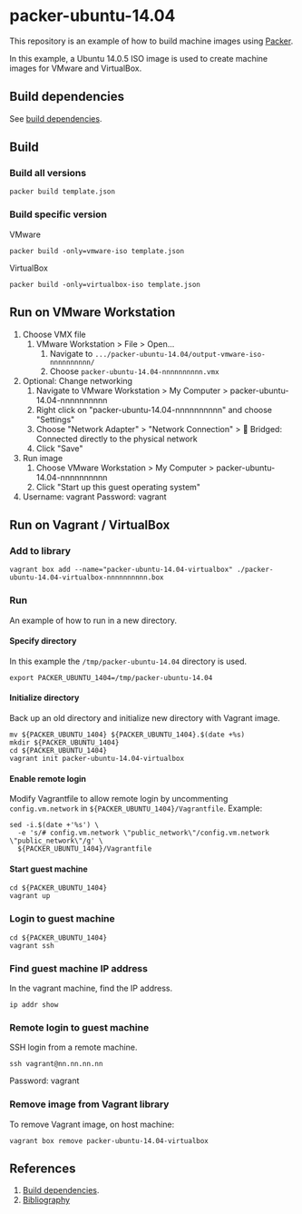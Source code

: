 # packer-ubuntu-14.04

This repository is an example of how to build machine images using [Packer](https://www.packer.io/).

In this example, a
Ubuntu 14.0.5 ISO image
is used to create machine images for VMware and VirtualBox.

## Build dependencies

See [build dependencies](https://github.com/docktermj/KnowledgeBase/blob/master/build-dependencies/packer.md).

## Build

### Build all versions

```console
packer build template.json
```

### Build specific version

VMware

```console
packer build -only=vmware-iso template.json
```

VirtualBox

```console
packer build -only=virtualbox-iso template.json
```

## Run on VMware Workstation

1. Choose VMX file
   1. VMware Workstation > File > Open...
      1. Navigate to `.../packer-ubuntu-14.04/output-vmware-iso-nnnnnnnnnn/`
      1. Choose `packer-ubuntu-14.04-nnnnnnnnnn.vmx`
1. Optional: Change networking
   1. Navigate to VMware Workstation > My Computer > packer-ubuntu-14.04-nnnnnnnnnn
   1. Right click  on "packer-ubuntu-14.04-nnnnnnnnnn" and choose "Settings"
   1. Choose "Network Adapter" > "Network Connection" > :radio_button: Bridged: Connected directly to the physical network
   1. Click "Save"
1. Run image
   1. Choose VMware Workstation > My Computer > packer-ubuntu-14.04-nnnnnnnnnn
   1. Click "Start up this guest operating system"
1. Username: vagrant  Password: vagrant

## Run on Vagrant / VirtualBox

### Add to library

```console
vagrant box add --name="packer-ubuntu-14.04-virtualbox" ./packer-ubuntu-14.04-virtualbox-nnnnnnnnnn.box
```

### Run

An example of how to run in a new directory.

#### Specify directory

In this example the `/tmp/packer-ubuntu-14.04` directory is used.

```console
export PACKER_UBUNTU_1404=/tmp/packer-ubuntu-14.04
```

#### Initialize directory

Back up an old directory and initialize new directory with Vagrant image.

```console
mv ${PACKER_UBUNTU_1404} ${PACKER_UBUNTU_1404}.$(date +%s)
mkdir ${PACKER_UBUNTU_1404}
cd ${PACKER_UBUNTU_1404}
vagrant init packer-ubuntu-14.04-virtualbox
```

#### Enable remote login

Modify Vagrantfile to allow remote login by
uncommenting `config.vm.network` in `${PACKER_UBUNTU_1404}/Vagrantfile`. 
Example:

```console
sed -i.$(date +'%s') \
  -e 's/# config.vm.network \"public_network\"/config.vm.network \"public_network\"/g' \
  ${PACKER_UBUNTU_1404}/Vagrantfile
```

#### Start guest machine

```console
cd ${PACKER_UBUNTU_1404}
vagrant up
```

### Login to guest machine

```console
cd ${PACKER_UBUNTU_1404}
vagrant ssh
```

### Find guest machine IP address

In the vagrant machine, find the IP address.

```console
ip addr show
```

### Remote login to guest machine

SSH login from a remote machine.

```console
ssh vagrant@nn.nn.nn.nn
```

Password: vagrant


### Remove image from Vagrant library

To remove Vagrant image, on host machine:

```console
vagrant box remove packer-ubuntu-14.04-virtualbox
```

## References
1. [Build dependencies](https://github.com/docktermj/KnowledgeBase/blob/master/build-dependencies/packer.md).
1. [Bibliography](https://github.com/docktermj/KnowledgeBase/blob/master/bibliography/packer.md)
